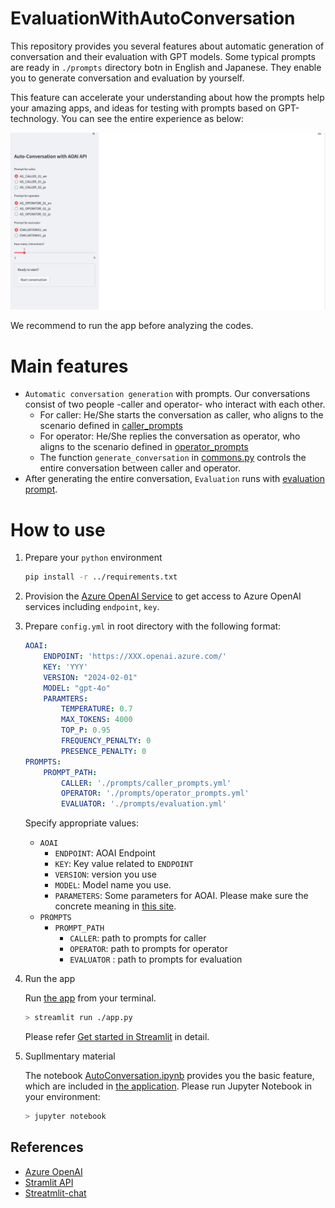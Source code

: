 # EvaluationWithAutoConversation

This repository provides you several features about automatic generation of conversation and their evaluation with GPT models. Some typical prompts are ready in `./prompts` directory botn in English and Japanese. They enable you to generate conversation and evaluation by yourself.

This feature can accelerate your understanding about how the prompts help your amazing apps, and ideas for testing with prompts based on GPT-technology. You can see the entire experience as below:

![How to generate](./images/how-to-use.gif)


We recommend to run the app before analyzing the codes.


# Main features
- `Automatic conversation generation` with prompts. Our conversations consist of two people -caller and operator- who interact with each other.
    - For caller: He/She starts the conversation as caller, who aligns to the scenario defined in [caller_prompts](./prompts/caller_prompts.yml)
    - For operator: He/She replies the conversation as operator, who aligns to the scenario defined in [operator_prompts](./prompts/operator_prompts.yml)
    - The function `generate_conversation` in [commons.py](./src/common.py) controls the entire conversation between caller and operator.
- After generating the entire conversation, `Evaluation` runs with [evaluation prompt](./prompts/evaluation.yml).


# How to use

1. Prepare your `python` environment
    ```sh
    pip install -r ../requirements.txt
    ```

2. Provision the [Azure OpenAI Service](https://learn.microsoft.com/en-us/azure/ai-services/openai/) to get access to Azure OpenAI services including `endpoint`, `key`.

3. Prepare `config.yml` in root directory with the following format:

    ```yml
    AOAI:
        ENDPOINT: 'https://XXX.openai.azure.com/'
        KEY: 'YYY'
        VERSION: "2024-02-01"
        MODEL: "gpt-4o"
        PARAMTERS: 
            TEMPERATURE: 0.7
            MAX_TOKENS: 4000
            TOP_P: 0.95
            FREQUENCY_PENALTY: 0
            PRESENCE_PENALTY: 0
    PROMPTS:
        PROMPT_PATH:
            CALLER: './prompts/caller_prompts.yml'
            OPERATOR: './prompts/operator_prompts.yml'
            EVALUATOR: './prompts/evaluation.yml'
    ```

    Specify appropriate values:
    - `AOAI`
        - `ENDPOINT`: AOAI Endpoint
        - `KEY`: Key value related to `ENDPOINT`
        - `VERSION`: version you use
        - `MODEL`: Model name you use.
        - `PARAMETERS`: Some parameters for AOAI. Please make sure the concrete meaning in [this site](https://learn.microsoft.com/en-us/azure/ai-services/openai/reference).
    - `PROMPTS`
        - `PROMPT_PATH`
            - `CALLER`: path to prompts for caller
            - `OPERATOR`: path to prompts for operator
            - `EVALUATOR` : path to prompts for evaluation    
    

4. Run the app

    Run [the app](./app.py) from your terminal.
    ```sh
    > streamlit run ./app.py
    ```
    Please refer [Get started in Streamlit](https://docs.streamlit.io/get-started) in detail.

5. Supllmentary material

    The notebook [AutoConversation.ipynb](./AutoConversation.ipynb) provides you the basic feature, which are included in [the application](./app.py). Please run Jupyter Notebook in your environment:

    ```sh
    > jupyter notebook
    ```

## References
- [Azure OpenAI](https://learn.microsoft.com/en-us/azure/ai-services/openai/)
- [Stramlit API](https://docs.streamlit.io/develop/api-reference)
- [Streatmlit-chat](https://github.com/AI-Yash/st-chat)